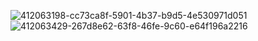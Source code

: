 ![412063198-cc73ca8f-5901-4b37-b9d5-4e530971d051](https://github.com/user-attachments/assets/019fa6b4-f94e-417d-b9a1-c916c914f98d)
![412063429-267d8e62-63f8-46fe-9c60-e64f196a2216](https://github.com/user-attachments/assets/a04eca58-6298-403b-8183-6fcc6a71add6)
